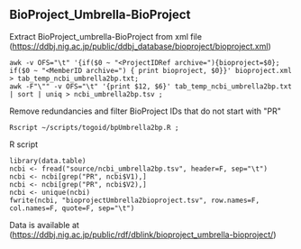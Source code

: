 ## BioProject_Umbrella-BioProject

Extract BioProject_umbrella-BioProject from xml file (https://ddbj.nig.ac.jp/public/ddbj_database/bioproject/bioproject.xml)
```
awk -v OFS="\t" '{if($0 ~ "<ProjectIDRef archive="){bioproject=$0}; if($0 ~ "<MemberID archive=") { print bioproject, $0}}' bioproject.xml > tab_temp_ncbi_umbrella2bp.txt;
awk -F"\"" -v OFS="\t" '{print $12, $6}' tab_temp_ncbi_umbrella2bp.txt | sort | uniq > ncbi_umbrella2bp.tsv ;
```
Remove redundancies and filter BioProject IDs that do not start with "PR"
```
Rscript ~/scripts/togoid/bpUmbrella2bp.R ;
```
R script
```
library(data.table)
ncbi <- fread("source/ncbi_umbrella2bp.tsv", header=F, sep="\t")
ncbi <- ncbi[grep("PR", ncbi$V1),]
ncbi <- ncbi[grep("PR", ncbi$V2),]
ncbi <- unique(ncbi)
fwrite(ncbi, "bioprojectUmbrella2bioproject.tsv", row.names=F, col.names=F, quote=F, sep="\t")
```
Data is available at (https://ddbj.nig.ac.jp/public/rdf/dblink/bioproject_umbrella-bioproject/)
